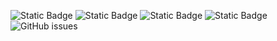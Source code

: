 ![Static Badge](https://img.shields.io/badge/blacklists-60-000000) ![Static Badge](https://img.shields.io/badge/blacklisted-3022886-cc0000) ![Static Badge](https://img.shields.io/badge/whitelisted-2242-00CC00) ![Static Badge](https://img.shields.io/badge/streaming_blacklist-28106-000000) ![GitHub issues](https://img.shields.io/github/issues/fabriziosalmi/blacklists)
